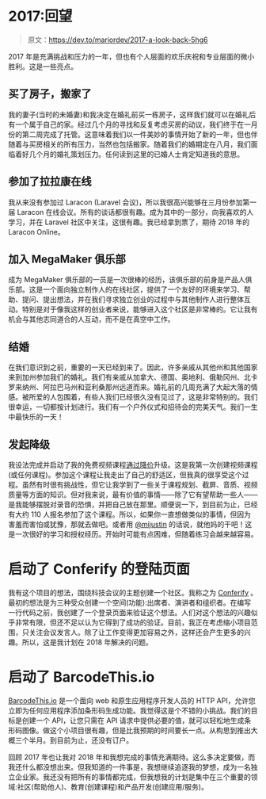 # 2017:回望

> 原文：<https://dev.to/mariordev/2017-a-look-back-5hg6>

2017 年是充满挑战和压力的一年，但也有个人层面的欢乐庆祝和专业层面的微小胜利。这是一些亮点。

## 买了房子，搬家了

我的妻子(当时的未婚妻)和我决定在婚礼前买一栋房子，这样我们就可以在婚礼后有一个属于自己的家。经过几个月的寻找和反复考虑买房的动议，我们终于在一月份的第二周完成了托管。这意味着我们以一件美妙的事情开始了新的一年，但也伴随着与买房相关的所有压力，当然也包括搬家。随着我们的婚期定在八月，我们面临着好几个月的婚礼策划压力。任何读到这里的已婚人士肯定知道我的意思。

## 参加了拉拉康在线

我从来没有参加过 Laracon (Laravel 会议)，所以我很高兴能够在三月份参加第一届 Laracon 在线会议。所有的谈话都很有趣。成为其中的一部分，向我喜欢的人学习，并在 Laravel 社区中关注，这很有趣。我已经拿到票了，期待 2018 年的 Laracon Online。

## 加入 MegaMaker 俱乐部

成为 MegaMaker 俱乐部的一员是一次很棒的经历，该俱乐部的前身是产品人俱乐部。这是一个面向独立制作人的在线社区，提供了一个友好的环境来学习、帮助、提问、提出想法，并在我们寻求独立创业的过程中与其他制作人进行整体互动。特别是对于像我这样的创业者来说，能够进入这个社区是非常棒的。它让我有机会与其他志同道合的人互动，而不是在真空中工作。

## 结婚

在我们意识到之前，重要的一天已经到来了。因此，许多亲戚从其他州和其他国家来到加州参加我们的婚礼。我们有亲戚从加拿大、德国、奥地利、俄勒冈州、北卡罗来纳州、阿拉巴马州和亚利桑那州远道而来。婚礼前的几周充满了大起大落的情感。被所爱的人包围着，有些人我们已经很久没有见过了，这是非常特别的。我们很幸运，一切都按计划进行。我们有一个户外仪式和招待会的完美天气。我们一生中最快乐的一天！

## 发起降级

我设法完成并启动了我的免费视频课程[通过降价](https://levelupwithmarkdown.com)升级。这是我第一次创建视频课程(或任何课程)。参加这个课程让我走出了自己的舒适区，但我真的很享受这个过程。虽然有时很有挑战性，但它让我学到了一些关于课程规划、截屏、音质、视频质量等方面的知识。但对我来说，最有价值的事情——除了它有望帮助一些人——是我能够摆脱对录音的恐惧，并把自己放在那里。顺便说一下，到目前为止，已经有大约 110 人报名参加了这个课程。所以，如果你一直想做类似的事情，但因为害羞而害怕或犹豫，那就去做吧。或者用 [@mijustin](https://twitter.com/mijustin) 的话说，就他妈的干吧！这是一次很好的学习和授权经历。开始时可能有点困难，但随着练习会越来越容易。

# 启动了 Conferify 的登陆页面

我有这个项目的想法，围绕科技会议的主题创建一个社区。我称之为 [Conferify](https://conferify.com) 。最初的想法是为三种受众创建一个空间(功能):出席者、演讲者和组织者。在编写一行代码之前，我创建了一个登录页面来验证这个想法。人们对这个想法的兴趣似乎非常有限，但还不足以认为它得到了成功的验证。目前，我正在考虑缩小项目范围，只关注会议发言人。除了让工作变得更加容易之外，这样还会产生更多的兴趣。所以，这是我计划在 2018 年解决的问题。

# 启动了 BarcodeThis.io

[BarcodeThis.io](https://barcodethis.io) 是一个面向 web 和原生应用程序开发人员的 HTTP API，允许您立即为任何应用程序添加条形码生成功能。我觉得这是个不错的小挑战。我们的目标是创建一个 API，让您只需在 API 请求中提供必要的值，就可以轻松地生成条形码图像。做这个小项目很有趣，但是比我预期的时间要长一点。从构思到推出大概三个半月。到目前为止，还没有订户。

回顾 2017 年也让我对 2018 年和我想完成的事情充满期待。这么多决定要做，而我还什么都没想出来。但我知道的一件事是，我想继续追逐我的梦想，成为一名独立企业家。我还没有把所有的事情都完成，但我想我的计划是集中在三个重要的领域:社区(帮助他人)、教育(创建课程)和产品开发(创建应用/服务)。